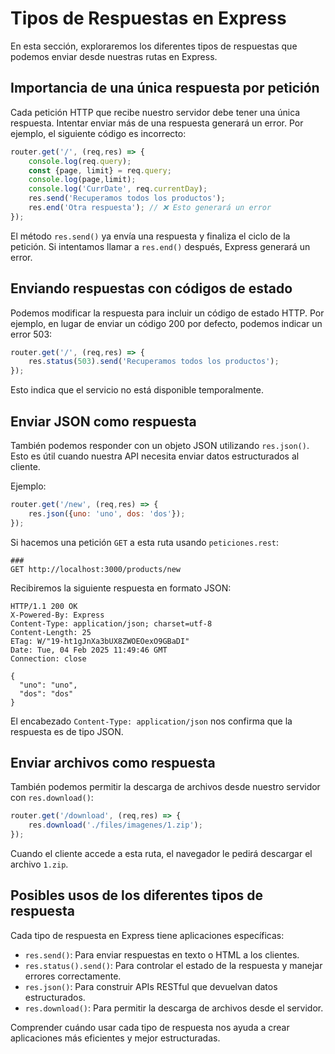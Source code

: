 # Tipos de Respuestas en Express

En esta sección, exploraremos los diferentes tipos de respuestas que podemos enviar desde nuestras rutas en Express. 

## Importancia de una única respuesta por petición

Cada petición HTTP que recibe nuestro servidor debe tener una única respuesta. Intentar enviar más de una respuesta generará un error. Por ejemplo, el siguiente código es incorrecto:

```js
router.get('/', (req,res) => {
    console.log(req.query);
    const {page, limit} = req.query;
    console.log(page,limit);
    console.log('CurrDate', req.currentDay);
    res.send('Recuperamos todos los productos');
    res.end('Otra respuesta'); // ❌ Esto generará un error
});
```

El método `res.send()` ya envía una respuesta y finaliza el ciclo de la petición. Si intentamos llamar a `res.end()` después, Express generará un error.

## Enviando respuestas con códigos de estado

Podemos modificar la respuesta para incluir un código de estado HTTP. Por ejemplo, en lugar de enviar un código 200 por defecto, podemos indicar un error 503:

```js
router.get('/', (req,res) => {
    res.status(503).send('Recuperamos todos los productos');
});
```

Esto indica que el servicio no está disponible temporalmente.

## Enviar JSON como respuesta

También podemos responder con un objeto JSON utilizando `res.json()`. Esto es útil cuando nuestra API necesita enviar datos estructurados al cliente.

Ejemplo:

```js
router.get('/new', (req,res) => {
    res.json({uno: 'uno', dos: 'dos'});
});
```

Si hacemos una petición `GET` a esta ruta usando `peticiones.rest`:

```
###
GET http://localhost:3000/products/new
```

Recibiremos la siguiente respuesta en formato JSON:

```
HTTP/1.1 200 OK
X-Powered-By: Express
Content-Type: application/json; charset=utf-8
Content-Length: 25
ETag: W/"19-ht1gJnXa3bUX8ZWOEOexO9GBaDI"
Date: Tue, 04 Feb 2025 11:49:46 GMT
Connection: close

{
  "uno": "uno",
  "dos": "dos"
}
```

El encabezado `Content-Type: application/json` nos confirma que la respuesta es de tipo JSON.

## Enviar archivos como respuesta

También podemos permitir la descarga de archivos desde nuestro servidor con `res.download()`:

```js
router.get('/download', (req,res) => {
    res.download('./files/imagenes/1.zip');
});
```

Cuando el cliente accede a esta ruta, el navegador le pedirá descargar el archivo `1.zip`.

## Posibles usos de los diferentes tipos de respuesta

Cada tipo de respuesta en Express tiene aplicaciones específicas:

- `res.send()`: Para enviar respuestas en texto o HTML a los clientes.
- `res.status().send()`: Para controlar el estado de la respuesta y manejar errores correctamente.
- `res.json()`: Para construir APIs RESTful que devuelvan datos estructurados.
- `res.download()`: Para permitir la descarga de archivos desde el servidor.

Comprender cuándo usar cada tipo de respuesta nos ayuda a crear aplicaciones más eficientes y mejor estructuradas.